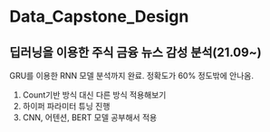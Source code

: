 # Data_Capstone_Design
## 딥러닝을 이용한 주식 금융 뉴스 감성 분석(21.09~)

GRU를 이용한 RNN 모델 분석까지 완료. 정확도가 60% 정도밖에 안나옴.
1) Count기반 방식 대신 다른 방식 적용해보기
2) 하이퍼 파라미터 튜닝 진행 
3) CNN, 어텐션, BERT 모델 공부해서 적용
